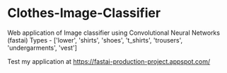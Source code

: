 # Clothes-Image-Classifier
Web application of Image classifier using Convolutional Neural Networks (fastai) 
Types - ['lower', 'shirts', 'shoes', 't_shirts', 'trousers', 'undergarments', 'vest']


Test my application at https://fastai-production-project.appspot.com/

